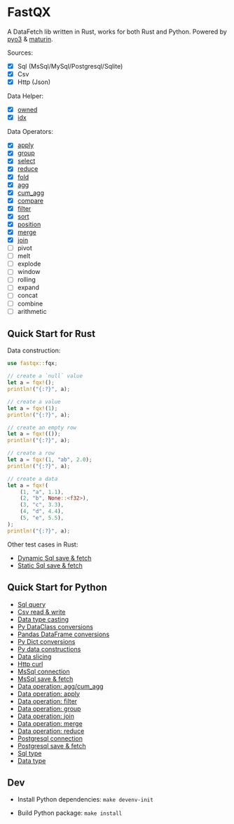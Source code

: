 # FastQX

A DataFetch lib written in Rust, works for both Rust and Python. Powered by [pyo3](https://github.com/PyO3/pyo3) & [maturin](https://github.com/PyO3/maturin).

Sources:

- [x] Sql (MsSql/MySql/Postgresql/Sqlite)
- [x] Csv
- [x] Http (Json)

Data Helper:

- [x] [owned](./fastqx/src/ops/owned.rs)
- [x] [idx](./fastqx/src/ops/idx.rs)

Data Operators:

- [x] [apply](./fastqx/src/ops/apply.rs)
- [x] [group](./fastqx/src/ops/group.rs)
- [x] [select](./fastqx/src/ops/select.rs)
- [x] [reduce](./fastqx/src/ops/reduce.rs)
- [x] [fold](./fastqx/src/ops/fold.rs)
- [x] [agg](./fastqx/src/ops/agg.rs)
- [x] [cum_agg](./fastqx/src/ops/cumagg.rs)
- [x] [compare](./fastqx/src/ops/compare.rs)
- [x] [filter](./fastqx/src/ops/filter.rs)
- [x] [sort](./fastqx/src/ops/sort.rs)
- [x] [position](./fastqx/src/ops/position.rs)
- [x] [merge](./fastqx/src/ops/merge.rs)
- [x] [join](./fastqx/src/ops/join.rs)
- [ ] pivot
- [ ] melt
- [ ] explode
- [ ] window
- [ ] rolling
- [ ] expand
- [ ] concat
- [ ] combine
- [ ] arithmetic

## Quick Start for Rust

Data construction:

```rs
use fastqx::fqx;

// create a `null` value
let a = fqx!();
println!("{:?}", a);

// create a value
let a = fqx!(1);
println!("{:?}", a);

// create an empty row
let a = fqx!(());
println!("{:?}", a);

// create a row
let a = fqx!(1, "ab", 2.0);
println!("{:?}", a);

// create a data
let a = fqx!(
    (1, "a", 1.1),
    (2, "b", None::<f32>),
    (3, "c", 3.3),
    (4, "d", 4.4),
    (5, "e", 5.5),
);
println!("{:?}", a);
```

Other test cases in Rust:

- [Dynamic Sql save & fetch](./fastqx/tests/sql_dynamic.rs)
- [Static Sql save & fetch](./fastqx/tests/sql_static.rs)

## Quick Start for Python

- [Sql query](./fastqx-py/tests/test_create_sql_query.py)
- [Csv read & write](./fastqx-py/tests/test_csv.py)
- [Data type casting](./fastqx-py/tests/test_data_cast.py)
- [Py DataClass conversions](./fastqx-py/tests/test_data_dataclass.py)
- [Pandas DataFrame conversions](./fastqx-py/tests/test_data_dataframe.py)
- [Py Dict conversions](./fastqx-py/tests/test_data_objects.py)
- [Py data constructions](./fastqx-py/tests/test_data.py)
- [Data slicing](./fastqx-py/tests/test_data_slice.py)
- [Http curl](./fastqx-py/tests/test_http.py)
- [MsSql connection](./fastqx-py/tests/test_mssql_conn.py)
- [MsSql save & fetch](./fastqx-py/tests/test_mssql.py)
- [Data operation: agg/cum_agg](./fastqx-py/tests/test_ops_agg.py)
- [Data operation: apply](./fastqx-py/tests/test_ops_apply.py)
- [Data operation: filter](./fastqx-py/tests/test_ops_filter.py)
- [Data operation: group](./fastqx-py/tests/test_ops_group.py)
- [Data operation: join](./fastqx-py/tests/test_ops_join.py)
- [Data operation: merge](./fastqx-py/tests/test_ops_merge.py)
- [Data operation: reduce](./fastqx-py/tests/test_ops_reduce.py)
- [Postgresql connection](./fastqx-py/tests/test_postgresql_conn.py)
- [Postgresql save & fetch](./fastqx-py/tests/test_postgresql.py)
- [Sql type](./fastqx-py/tests/test_sql_conn.py)
- [Data type](./fastqx-py/tests/test_types.py)

## Dev

- Install Python dependencies: `make devenv-init`

- Build Python package: `make install`
